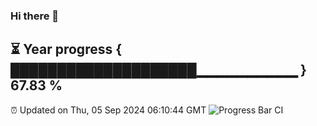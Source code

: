 ### Hi there 👋
⏳ Year progress { ████████████████████▁▁▁▁▁▁▁▁▁▁ } 67.83 %
---
⏰ Updated on Thu, 05 Sep 2024 06:10:44 GMT
![Progress Bar CI](https://github.com/Moyi321/Moyi321/workflows/Progress%20Bar%20CI/badge.svg)
